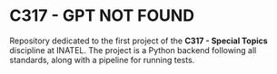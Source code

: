# C317 - GPT NOT FOUND

Repository dedicated to the first project of the **C317 - Special Topics** discipline at INATEL. The project is a Python backend following all standards, along with a pipeline for running tests.